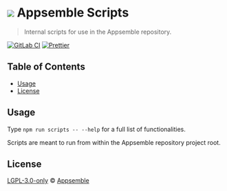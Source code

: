 # ![](https://gitlab.com/appsemble/appsemble/-/raw/0.33.11/config/assets/logo.svg) Appsemble Scripts

> Internal scripts for use in the Appsemble repository.

[![GitLab CI](https://gitlab.com/appsemble/appsemble/badges/0.33.11/pipeline.svg)](https://gitlab.com/appsemble/appsemble/-/releases/0.33.11)
[![Prettier](https://img.shields.io/badge/code_style-prettier-ff69b4.svg)](https://prettier.io)

## Table of Contents

- [Usage](#usage)
- [License](#license)

## Usage

Type `npm run scripts -- --help` for a full list of functionalities.

Scripts are meant to run from within the Appsemble repository project root.

## License

[LGPL-3.0-only](https://gitlab.com/appsemble/appsemble/-/blob/0.33.11/LICENSE.md) ©
[Appsemble](https://appsemble.com)

